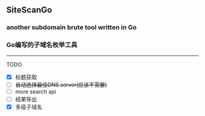 ## SiteScanGo

### another subdomain brute tool written in Go
### Go编写的子域名枚举工具
---

TODO
- [x] 标题获取
- [ ] ~~自动选择最佳DNS server(应该不需要)~~
- [ ] more search api
- [ ] 结果导出
- [x] 多级子域名
